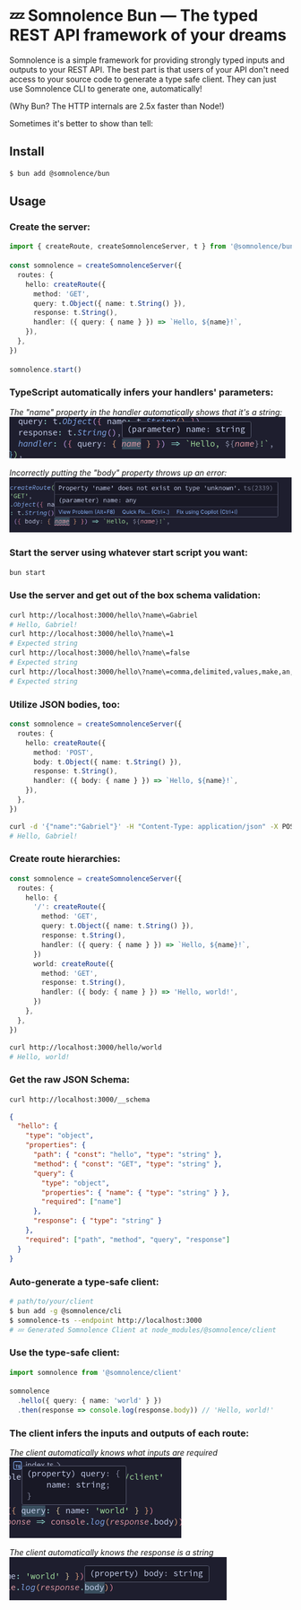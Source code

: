 # 💤 Somnolence Bun — The typed REST API framework of your dreams

Somnolence is a simple framework for providing strongly typed inputs and outputs to your REST API. The best part is that users of your API don't need access to your source code to generate a type safe client. They can just use Somnolence CLI to generate one, automatically!

(Why Bun? The HTTP internals are 2.5x faster than Node!)

Sometimes it's better to show than tell:

## Install
```bash
$ bun add @somnolence/bun
```

## Usage
### Create the server:
```typescript
import { createRoute, createSomnolenceServer, t } from '@somnolence/bun'

const somnolence = createSomnolenceServer({
  routes: {
    hello: createRoute({
      method: 'GET',
      query: t.Object({ name: t.String() }),
      response: t.String(),
      handler: ({ query: { name } }) => `Hello, ${name}!`,
    }),
  },
})

somnolence.start()
```
### TypeScript automatically infers your handlers' parameters:
_The "name" property in the handler automatically shows that it's a string:_<br />
![The "name" property in the handler automatically shows that it's a string](./../../.images/inference1.png)

_Incorrectly putting the "body" property throws up an error:_<br />
![Incorrectly putting the "body" property throws up an error](../../.images/inference2.png)

### Start the server using whatever start script you want:
```bash
bun start
```

### Use the server and get out of the box schema validation:
```bash
curl http://localhost:3000/hello\?name\=Gabriel
# Hello, Gabriel!
curl http://localhost:3000/hello\?name\=1
# Expected string
curl http://localhost:3000/hello\?name\=false
# Expected string
curl http://localhost:3000/hello\?name\=comma,delimited,values,make,an,array
# Expected string
```

### Utilize JSON bodies, too:
```typescript
const somnolence = createSomnolenceServer({
  routes: {
    hello: createRoute({
      method: 'POST',
      body: t.Object({ name: t.String() }),
      response: t.String(),
      handler: ({ body: { name } }) => `Hello, ${name}!`,
    }),
  },
})
```
```bash
curl -d '{"name":"Gabriel"}' -H "Content-Type: application/json" -X POST http://localhost:3000/hello
# Hello, Gabriel!
```

### Create route hierarchies:
```typescript
const somnolence = createSomnolenceServer({
  routes: {
    hello: {
      '/': createRoute({
        method: 'GET',
        query: t.Object({ name: t.String() }),
        response: t.String(),
        handler: ({ query: { name } }) => `Hello, ${name}!`,
      })
      world: createRoute({
        method: 'GET',
        response: t.String(),
        handler: ({ body: { name } }) => 'Hello, world!',
      })
    },
  },
})
```
```bash
curl http://localhost:3000/hello/world
# Hello, world!
```

### Get the raw JSON Schema:
```bash
curl http://localhost:3000/__schema
```
```json
{
  "hello": {
    "type": "object",
    "properties": {
      "path": { "const": "hello", "type": "string" },
      "method": { "const": "GET", "type": "string" },
      "query": {
        "type": "object",
        "properties": { "name": { "type": "string" } },
        "required": ["name"]
      },
      "response": { "type": "string" }
    },
    "required": ["path", "method", "query", "response"]
  }
}
```

### Auto-generate a type-safe client:
```bash
# path/to/your/client
$ bun add -g @somnolence/cli
$ somnolence-ts --endpoint http://localhost:3000
# 💤 Generated Somnolence Client at node_modules/@somnolence/client
```

### Use the type-safe client:
```typescript
import somnolence from '@somnolence/client'

somnolence
  .hello({ query: { name: 'world' } })
  .then(response => console.log(response.body)) // 'Hello, world!'
```

### The client infers the inputs and outputs of each route:
_The client automatically knows what inputs are required_<br />
![The client automatically knows what inputs are required](../../.images/inference3.png)

_The client automatically knows the response is a string_<br />
![The client automatically knows the response is a string](../../.images/inference4.png)
